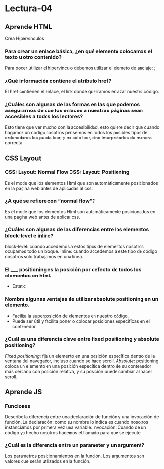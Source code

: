 # Lectura-04

## Aprende HTML
Crea Hipervínculos
### Para crear un enlace básico, ¿en qué elemento colocamos el texto u otro contenido?
Para poder utilizar el hipervinculo debemos utilizar el elemeto de anclaje: <a>;

### ¿Qué información contiene el atributo href?
El href contienen el enlace, el link donde querramos enlazar nuestro código.

### ¿Cuáles son algunas de las formas en las que podemos asegurarnos de que los enlaces a nuestras páginas sean accesibles a todos los lectores?
Esto tiene que ver mucho con la accesibilidad, esto quiere decir que cuando hagamos un código nosotros pensemos en todos los posibles tipos de ordenadores los pueda leer, y no solo leer, sino interpretarlos de manera correcta.

## CSS Layout
### CSS: Layout: Normal Flow CSS: Layout: Positioning
Es el mode que los elementos Html que son automáticamente posicionados en la pagina web antes de aplicadas al css.

### ¿A qué se refiere con “normal flow”?
Es el mode que los elementos Html son automáticamente posicionados en una pagina web antes de aplicar css.

### ¿Cuáles son algunas de las diferencias entre los elementos block-level e inline?
block-level: cuando accedemos a estos tipos de elementos nosotros ocupamos todo un bloque.
inline: cuando accedemos a este tipo de código nosotros solo trabajamos en una línea.

### El ___ positioning es la posición por defecto de todos los elementos en html.
- Estatic

### Nombra algunas ventajas de utilizar absolute positioning en un elemento.
- Facilita la superposición de elementos en nuestro código.
- Puede ser útil y facilita poner o colocar posiciones especifícas en el contenedor.

### ¿Cuál es una diferencia clave entre fixed positioning y absolute positioning?
*Fixed positioning*: fija un elemento en una posición específica dentro de la ventana del navegador, incluso cuando se hace scroll.
*Absolute*: positioning coloca un elemento en una posición específica dentro de su contenedor más cercano con posición relativa, y su posición puede cambiar al hacer scroll.

## Aprende JS
### Funciones
Describe la diferencia entre una declaración de función y una invocación de función.
La declaración: como su nombre lo indíca es cuando nosotros instanciamos por primera vez una variable.
Invocación: Cuando de un código ya hecho nosotros hacemos el llamado para que se ejecute.

### ¿Cuál es la diferencia entre un parameter y un argument?
Los parametros posicionamientos en la función.
Los argumentos son valores que serán utilizados en la función.
